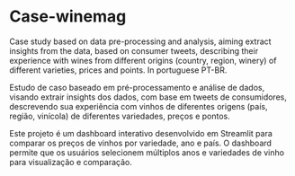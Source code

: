# Case-winemag
Case study based on data pre-processing and analysis, aiming extract insights from the data, based on  consumer tweets, describing their experience with wines from different origins (country, region, winery) of different varieties, prices and points. In portuguese PT-BR. 

Estudo de caso baseado em pré-processamento e análise de dados, visando extrair insights dos dados, com base em tweets de consumidores, descrevendo sua experiência com vinhos de diferentes origens (país, região, vinícola) de diferentes variedades, preços e pontos.

Este projeto é um dashboard interativo desenvolvido em Streamlit para comparar os preços de vinhos por variedade, ano e país. O dashboard permite que os usuários selecionem múltiplos anos e variedades de vinho para visualização e comparação.
